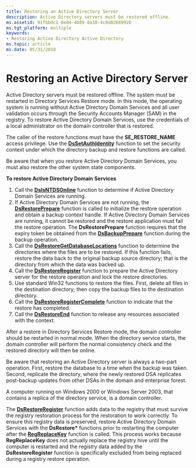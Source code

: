 ```yaml
---
title: Restoring an Active Directory Server
description: Active Directory servers must be restored offline.
ms.assetid: 91fbbdc1-0e84-4b89-8a38-4c8d0268992b
ms.tgt_platform: multiple
keywords:
- Restoring Active Directory Active Directory
ms.topic: article
ms.date: 05/31/2018
---
```


# Restoring an Active Directory Server

Active Directory servers must be restored offline. The system must be restarted in Directory Services Restore mode. In this mode, the operating system is running without Active Directory Domain Services and all user validation occurs through the Security Accounts Manager (SAM) in the registry. To restore Active Directory Domain Services, use the credentials of a local administrator on the domain controller that is restored.

The caller of the restore functions must have the **SE\_RESTORE\_NAME** access privilege. Use the [**DsSetAuthIdentity**](dssetauthidentity.md) function to set the security context under which the directory backup and restore functions are called.

Be aware that when you restore Active Directory Domain Services, you must also restore the other system state components.

**To restore Active Directory Domain Services**

1.  Call the [**DsIsNTDSOnline**](dsisntdsonline.md) function to determine if Active Directory Domain Services are running.
2.  If Active Directory Domain Services are not running, the [**DsRestorePrepare**](dsrestoreprepare.md) function is called to initialize the restore operation and obtain a backup context handle. If Active Directory Domain Services are running, it cannot be restored and the restore application must fail the restore operation. The **DsRestorePrepare** function requires that the expiry token be obtained from the [**DsBackupPrepare**](dsbackupprepare.md) function during the backup operation.
3.  Call the [**DsRestoreGetDatabaseLocations**](dsrestoregetdatabaselocations.md) function to determine the directories where the files are to be restored. If this function fails, restore the data back to the original backup source directory; that is the directory from which the data was backed up.
4.  Call the [**DsRestoreRegister**](dsrestoreregister.md) function to prepare the Active Directory server for the restore operation and lock the restore directories.
5.  Use standard Win32 functions to restore the files. First, delete all files in the destination directory; then copy the backup files to the destination directory.
6.  Call the [**DsRestoreRegisterComplete**](dsrestoreregistercomplete.md) function to indicate that the restore has completed.
7.  Call the [**DsRestoreEnd**](dsrestoreend.md) function to release any resources associated with the context.

After a restore in Directory Services Restore mode, the domain controller should be restarted in normal mode. When the directory service starts, the domain controller will perform the normal consistency check and the restored directory will then be online.

Be aware that restoring an Active Directory server is always a two-part operation. First, restore the database to a time when the backup was taken. Second, replicate the directory, where the newly restored DSA replicates post-backup updates from other DSAs in the domain and enterprise forest.

A computer running on Windows 2000 or Windows Server 2003, that contains a replica of the directory service, is a domain controller.

The [**DsRestoreRegister**](dsrestoreregister.md) function adds data to the registry that must survive the registry restoration process for the restoration to work correctly. To ensure this registry data is preserved, restore Active Directory Domain Services with the **DsRestore\*** functions prior to restarting the computer after the [**RegReplaceKey**](/windows/desktop/api/winreg/nf-winreg-regreplacekeya) function is called. This process works because **RegReplaceKey** does not actually replace the registry hive until the computer is restarted and the registry data added by the **DsRestoreRegister** function is specifically excluded from being replaced during a registry restore operation.

 

 